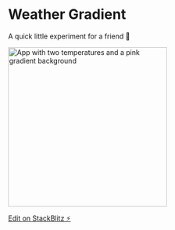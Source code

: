 # Weather Gradient

A quick little experiment for a friend 💛

<img src="https://user-images.githubusercontent.com/4301358/187021014-54660597-a5d9-4317-8b95-ce01f7a6eb12.png" alt="App with two temperatures and a pink gradient background" width="325px" />

[Edit on StackBlitz ⚡️](https://stackblitz.com/edit/weather-gradient)
